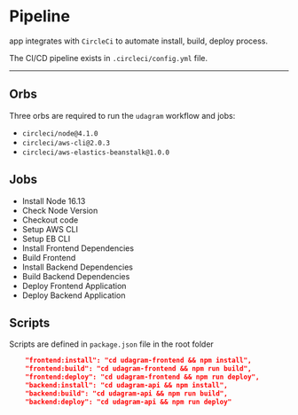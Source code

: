 # Pipeline

app integrates with `CircleCi` to automate install, build, deploy process.

The CI/CD pipeline exists in `.circleci/config.yml` file.

---

## Orbs

Three orbs are required to run the `udagram` workflow and jobs:

- `circleci/node@4.1.0`
- `circleci/aws-cli@2.0.3`
- `circleci/aws-elastics-beanstalk@1.0.0`

## Jobs

- Install Node 16.13
- Check Node Version
- Checkout code
- Setup AWS CLI
- Setup EB CLI
- Install Frontend Dependencies
- Build Frontend
- Install Backend Dependencies
- Build Backend Dependencies
- Deploy Frontend Application
- Deploy Backend Application

## Scripts

Scripts are defined in `package.json` file in the root folder

```json
    "frontend:install": "cd udagram-frontend && npm install",
    "frontend:build": "cd udagram-frontend && npm run build",
    "frontend:deploy": "cd udagram-frontend && npm run deploy",
    "backend:install": "cd udagram-api && npm install",
    "backend:build": "cd udagram-api && npm run build",
    "backend:deploy": "cd udagram-api && npm run deploy"
```
